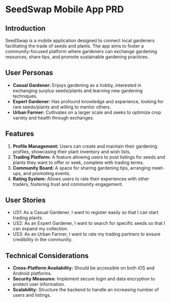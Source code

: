 # SeedSwap Mobile App PRD

## Introduction
SeedSwap is a mobile application designed to connect local gardeners facilitating the trade of seeds and plants. The app aims to foster a community-focused platform where gardeners can exchange gardening resources, share tips, and promote sustainable gardening practices.

## User Personas
- **Casual Gardener:** Enjoys gardening as a hobby, interested in exchanging surplus seeds/plants and learning new gardening techniques.
- **Expert Gardener:** Has profound knowledge and experience, looking for rare seeds/plants and willing to mentor others.
- **Urban Farmer:** Cultivates on a larger scale and seeks to optimize crop variety and health through exchanges.

## Features
1. **Profile Management:** Users can create and maintain their gardening profiles, showcasing their plant inventory and wish lists.
2. **Trading Platform:** A feature allowing users to post listings for seeds and plants they want to offer or seek, complete with trading terms.
3. **Community Board:** A space for sharing gardening tips, arranging meet-ups, and promoting events.
4. **Rating System:** Allows users to rate their experiences with other traders, fostering trust and community engagement.

## User Stories
- US1: As a Casual Gardener, I want to register easily so that I can start trading plants.
- US2: As an Expert Gardener, I want to search for specific seeds so that I can expand my collection.
- US3: As an Urban Farmer, I want to rate my trading partners to ensure credibility in the community.

## Technical Considerations
- **Cross-Platform Availability:** Should be accessible on both iOS and Android platforms.
- **Security Measures:** Implement secure login and data encryption to protect user information.
- **Scalability:** Structure the backend to handle an increasing number of users and listings.